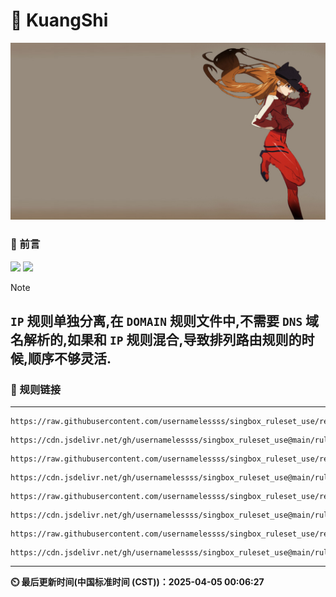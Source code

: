 
# 🧸 KuangShi
![](https://raw.githubusercontent.com/usernamelessss/picture-bed/main/images/202504042256831.jpg)
### 📣 前言
![](https://shields.io/badge/-移除重复规则-ff69b4) ![](https://shields.io/badge/-IP&nbsp;规则单独存放不与&nbsp;DOMAIN&nbsp;等混合-green)
> [!NOTE]
**`IP` 规则单独分离,在 `DOMAIN` 规则文件中,不需要 `DNS` 域名解析的,如果和 `IP` 规则混合,导致排列路由规则的时候,顺序不够灵活.**
---

###  🔗 规则链接
---

```url
https://raw.githubusercontent.com/usernamelessss/singbox_ruleset_use/refs/heads/main/rule/KuangShi/KuangShi_IP.json
```

```url
https://cdn.jsdelivr.net/gh/usernamelessss/singbox_ruleset_use@main/rule/KuangShi/KuangShi_IP.json
```

```url
https://raw.githubusercontent.com/usernamelessss/singbox_ruleset_use/refs/heads/main/rule/KuangShi/KuangShi_IP.srs
```

```url
https://cdn.jsdelivr.net/gh/usernamelessss/singbox_ruleset_use@main/rule/KuangShi/KuangShi_IP.srs
```

```url
https://raw.githubusercontent.com/usernamelessss/singbox_ruleset_use/refs/heads/main/rule/KuangShi/KuangShi_No_IP.json
```

```url
https://cdn.jsdelivr.net/gh/usernamelessss/singbox_ruleset_use@main/rule/KuangShi/KuangShi_No_IP.json
```

```url
https://raw.githubusercontent.com/usernamelessss/singbox_ruleset_use/refs/heads/main/rule/KuangShi/KuangShi_No_IP.srs
```

```url
https://cdn.jsdelivr.net/gh/usernamelessss/singbox_ruleset_use@main/rule/KuangShi/KuangShi_No_IP.srs
```

---
**⏲️ 最后更新时间(中国标准时间 (CST))：2025-04-05 00:06:27**